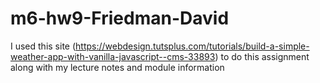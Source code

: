 # m6-hw9-Friedman-David

I used this site (https://webdesign.tutsplus.com/tutorials/build-a-simple-weather-app-with-vanilla-javascript--cms-33893) to do this assignment along with my lecture notes and module information
